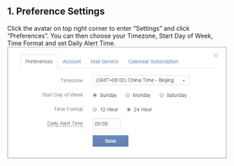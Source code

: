 ## 1. Preference Settings
Click the avatar on top right corner to enter “Settings” and click “Preferences”. You can then choose your Timezone, Start Day of  Week, Time Format and set Daily Alert Time.
![](../images/image005.png)
